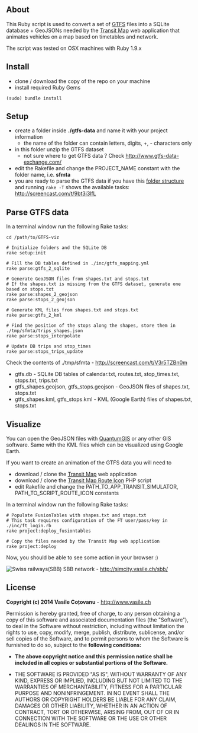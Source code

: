 ## About

This Ruby script is used to convert a set of [GTFS](https://developers.google.com/transit/gtfs/reference) files into a SQLite database + GeoJSONs needed by the [Transit Map](https://github.com/vasile/transit-map) web application that animates vehicles on a map based on timetables and network.

The script was tested on OSX machines with Ruby 1.9.x

## Install

- clone / download the copy of the repo on your machine
- install required Ruby Gems

`(sudo) bundle install`

## Setup

- create a folder inside **./gtfs-data** and name it with your project information
  - the name of the folder can contain letters, digits, +, - characters only
- in this folder unzip the GTFS dataset
  - not sure where to get GTFS data ? Check http://www.gtfs-data-exchange.com/
- edit the Rakefile and change the PROJECT_NAME constant with the folder name, i.e. **sfmta**
- you are ready to parse the GTFS data if you have this [folder structure](http://screencast.com/t/E78YDBuE) and running `rake -T` shows the available tasks: http://screencast.com/t/9bt3i3lfL


## Parse GTFS data

In a terminal window run the following Rake tasks:

	cd /path/to/GTFS-viz

	# Initialize folders and the SQLite DB
	rake setup:init	
	
	# Fill the DB tables defined in ./inc/gtfs_mapping.yml
	rake parse:gtfs_2_sqlite
	
	# Generate GeoJSON files from shapes.txt and stops.txt
	# If the shapes.txt is missing from the GTFS dataset, generate one based on stops.txt
	rake parse:shapes_2_geojson
	rake parse:stops_2_geojson
	
	# Generate KML files from shapes.txt and stops.txt
	rake parse:gtfs_2_kml
  	
	# Find the position of the stops along the shapes, store them in ./tmp/sfmta/trips_shapes.json
	rake parse:stops_interpolate
  	
	# Update DB trips and stop_times
	rake parse:stops_trips_update

Check the contents of ./tmp/sfmta - http://screencast.com/t/V3r5TZBn0m
- gtfs.db - SQLite DB tables of calendar.txt, routes.txt, stop_times.txt, stops.txt, trips.txt
- gtfs_shapes.geojson, gtfs_stops.geojson - GeoJSON files of shapes.txt, stops.txt
- gtfs_shapes.kml, gtfs_stops.kml - KML (Google Earth) files of shapes.txt, stops.txt

## Visualize

You can open the GeoJSON files with [QuantumGIS](https://www.qgis.org/en/site/forusers/download.html) or any other GIS software. Same with the KML files which can be visualized using Google Earth.

If you want to create an animation of the GTFS data you will need to

- download / clone the [Transit Map](https://github.com/vasile/transit-map) web application
- download / clone the [Transit Map Route Icon](https://github.com/vasile/transit-map-route-icon) PHP script
- edit Rakefile and change the PATH_TO_APP_TRANSIT_SIMULATOR, PATH_TO_SCRIPT_ROUTE_ICON constants

In a terminal window run the following Rake tasks:
	
	# Populate FusionTables with shapes.txt and stops.txt
	# This task requires configuration of the FT user/pass/key in ./inc/ft_login.rb
	rake project:deploy_fusiontables
  	
	# Copy the files needed by the Transit Map web application
	rake project:deploy
  
Now, you should be able to see some action in your browser :)

![Swiss railways(SBB)](https://raw.github.com/vasile/transit-map/master/static/images/github_badge_800px.png "Swiss railways(SBB)")
SBB network - http://simcity.vasile.ch/sbb/
  
## License

**Copyright (c) 2014 Vasile Coțovanu** - http://www.vasile.ch
 
Permission is hereby granted, free of charge, to any person obtaining a copy of this software and associated documentation files (the "Software"), to deal in the Software without restriction, including without limitation the rights to use, copy, modify, merge, publish, distribute, sublicense, and/or sell copies of the Software, and to permit persons to whom the Software is furnished to do so, subject to the **following conditions:**
 
* **The above copyright notice and this permission notice shall be included in all copies or substantial portions of the Software.**
 
* THE SOFTWARE IS PROVIDED "AS IS", WITHOUT WARRANTY OF ANY KIND, EXPRESS OR IMPLIED, INCLUDING BUT NOT LIMITED TO THE WARRANTIES OF MERCHANTABILITY, FITNESS FOR A PARTICULAR PURPOSE AND NONINFRINGEMENT. IN NO EVENT SHALL THE AUTHORS OR COPYRIGHT HOLDERS BE LIABLE FOR ANY CLAIM, DAMAGES OR OTHER LIABILITY, WHETHER IN AN ACTION OF CONTRACT, TORT OR OTHERWISE, ARISING FROM, OUT OF OR IN CONNECTION WITH THE SOFTWARE OR THE USE OR OTHER DEALINGS IN THE SOFTWARE.
